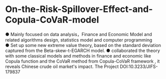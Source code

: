 # On-the-Risk-Spillover-Effect-and-Copula-CoVaR-model
● Mainly focused on data analysis，Finance and Economic Model and related algorithms design, statistics model and computer programming  
● Set up some new extreme value theory, based on the standard deviation captured from the Beta-skew-t-EGARCH model. 
● collaborated the theory with some classical models and methods in finance and economic like Copula function and the CoVaR method from Copula-CoVaR framework , it reveals Chinese crude oil market's impact.
The Project DOI:10.3233/JIFS-179837
